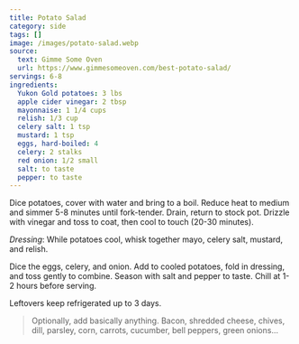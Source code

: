 ```yaml
---
title: Potato Salad
category: side
tags: []
image: /images/potato-salad.webp
source:
  text: Gimme Some Oven
  url: https://www.gimmesomeoven.com/best-potato-salad/
servings: 6-8
ingredients:
  Yukon Gold potatoes: 3 lbs
  apple cider vinegar: 2 tbsp
  mayonnaise: 1 1/4 cups
  relish: 1/3 cup
  celery salt: 1 tsp
  mustard: 1 tsp
  eggs, hard-boiled: 4
  celery: 2 stalks
  red onion: 1/2 small
  salt: to taste
  pepper: to taste
---
```


Dice potatoes, cover with water and bring to a boil.
Reduce heat to medium and simmer 5-8 minutes until fork-tender.
Drain, return to stock pot. Drizzle with vinegar and toss to coat, then cool to touch (20-30 minutes).

_Dressing_: While potatoes cool, whisk together mayo, celery salt, mustard, and relish.

Dice the eggs, celery, and onion. Add to cooled potatoes, fold in dressing, and toss gently to combine.
Season with salt and pepper to taste. Chill at 1-2 hours before serving.

Leftovers keep refrigerated up to 3 days.

> Optionally, add basically anything. Bacon, shredded cheese, chives, dill, parsley, corn, carrots, cucumber, bell peppers, green onions...
